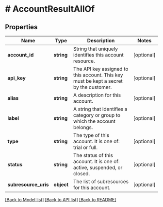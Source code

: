 # # AccountResultAllOf

## Properties

Name | Type | Description | Notes
------------ | ------------- | ------------- | -------------
**account_id** | **string** | String that uniquely identifies this account resource. | [optional]
**api_key** | **string** | The API key assigned to this account. This key must be kept a secret by the customer. | [optional]
**alias** | **string** | A description for this account. | [optional]
**label** | **string** | A string that identifies a category or group to which the account belongs. | [optional]
**type** | **string** | The type of this account. It is one of: trial or full. | [optional]
**status** | **string** | The status of this account. It is one of: active, suspended, or closed. | [optional]
**subresource_uris** | **object** | The list of subresources for this account. | [optional]

[[Back to Model list]](../../README.md#models) [[Back to API list]](../../README.md#endpoints) [[Back to README]](../../README.md)
